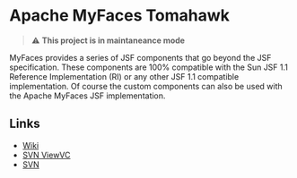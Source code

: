 # Apache MyFaces Tomahawk

> :warning: **This project is in maintaneance mode**

MyFaces provides a series of JSF components that go beyond the JSF specification. These components are 100% compatible with the Sun JSF 1.1 Reference Implementation (RI) or any other JSF 1.1 compatible implementation. Of course the custom components can also be used with the Apache MyFaces JSF implementation.

## Links

* [Wiki](https://cwiki.apache.org/confluence/display/MYFACES2/Tomahawk/)
* [SVN ViewVC](https://svn.apache.org/viewvc/myfaces/tomahawk/trunk/)
* [SVN](https://svn.apache.org/repos/asf/myfaces/tomahawk/trunk/)






